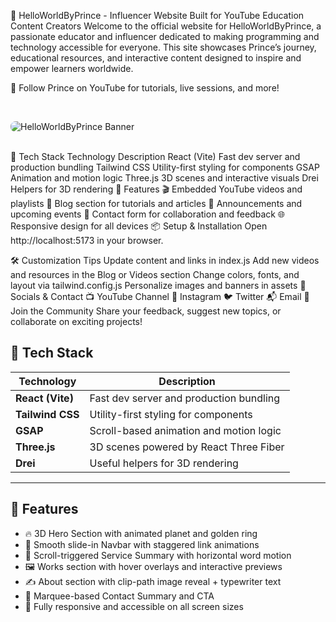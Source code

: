 👋 HelloWorldByPrince - Influencer Website
Built for YouTube Education Content Creators
Welcome to the official website for HelloWorldByPrince, a passionate educator and influencer dedicated to making programming and technology accessible for everyone. This site showcases Prince’s journey, educational resources, and interactive content designed to inspire and empower learners worldwide.

🎥 Follow Prince on YouTube for tutorials, live sessions, and more!

<br/> <div> <img src="https://tse1.explicit.bing.net/th/id/OIP.P4Wv6GhjPkIG9PDWz6kMWgHaNK?r=0&rs=1&pid=ImgDetMain&o=7&rm=3" alt="HelloWorldByPrince Banner" style="border-radius: 8px;"/> </div> <br/>

🚀 Tech Stack
Technology	Description
React (Vite)	Fast dev server and production bundling
Tailwind CSS	Utility-first styling for components
GSAP	Animation and motion logic
Three.js	3D scenes and interactive visuals
Drei	Helpers for 3D rendering
📁 Features
🎬 Embedded YouTube videos and playlists
📝 Blog section for tutorials and articles
📢 Announcements and upcoming events
💬 Contact form for collaboration and feedback
🌐 Responsive design for all devices
📦 Setup & Installation
Open http://localhost:5173 in your browser.

🛠️ Customization Tips
Update content and links in index.js
Add new videos and resources in the Blog or Videos section
Change colors, fonts, and layout via tailwind.config.js
Personalize images and banners in assets
🔗 Socials & Contact
📺 YouTube Channel
📸 Instagram
🐦 Twitter
📬 Email
🤝 Join the Community
Share your feedback, suggest new topics, or collaborate on exciting projects!

## 🚀 Tech Stack

| Technology       | Description                             |
| ---------------- | --------------------------------------- |
| **React (Vite)** | Fast dev server and production bundling |
| **Tailwind CSS** | Utility-first styling for components    |
| **GSAP**         | Scroll-based animation and motion logic |
| **Three.js**     | 3D scenes powered by React Three Fiber  |
| **Drei**         | Useful helpers for 3D rendering         |

---

## 📁 Features

- 🔥 3D Hero Section with animated planet and golden ring
- 🧩 Smooth slide-in Navbar with staggered link animations
- 🎯 Scroll-triggered Service Summary with horizontal word motion
- 🖼️ Works section with hover overlays and interactive previews
- ✍️ About section with clip-path image reveal + typewriter text
- 🏁 Marquee-based Contact Summary and CTA
- 💼 Fully responsive and accessible on all screen sizes

